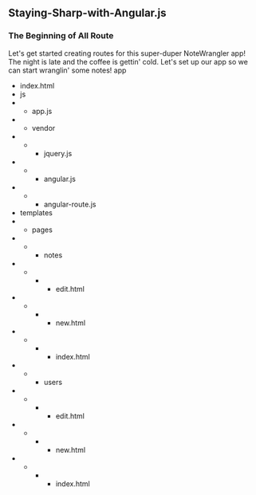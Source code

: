 ## Staying-Sharp-with-Angular.js

### The Beginning of All Route
Let's get started creating routes for this super-duper NoteWrangler app! The night is late and the coffee is gettin' cold. Let's set up our app so we can start wranglin' some notes!
app

* index.html
* js
* * app.js
* * vendor
* * * jquery.js
* * * angular.js
* * * angular-route.js
* templates
* * pages
* * * notes
* * * * edit.html
* * * * new.html
* * * * index.html
* * * users
* * * * edit.html
* * * * new.html
* * * * index.html

